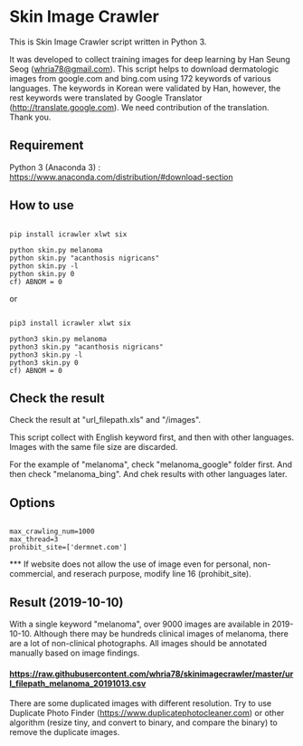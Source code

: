 # Skin Image Crawler

This is Skin Image Crawler script written in Python 3. 

It was developed to collect training images for deep learning by Han Seung Seog (whria78@gmail.com).
This script helps to download dermatologic images from google.com and bing.com using 172 keywords of various languages. The keywords in Korean were validated by Han, however, the rest keywords were translated by Google Translator (http://translate.google.com). We need contribution of the translation. Thank you.


## Requirement

Python 3 (Anaconda 3) : https://www.anaconda.com/distribution/#download-section


## How to use

<pre><code>
pip install icrawler xlwt six

python skin.py melanoma
python skin.py "acanthosis nigricans"
python skin.py -l
python skin.py 0
cf) ABNOM = 0
</code></pre>

or

<pre><code>
pip3 install icrawler xlwt six

python3 skin.py melanoma
python3 skin.py "acanthosis nigricans"
python3 skin.py -l
python3 skin.py 0
cf) ABNOM = 0
</code></pre>

## Check the result
Check the result at "url_filepath.xls" and "/images".

This script collect with English keyword first, and then with other languages. Images with the same file size are discarded.

For the example of "melanoma", check "melanoma_google" folder first. And then check "melanoma_bing". And chek results with other languages later. 


## Options
<pre><code>
max_crawling_num=1000
max_thread=3
prohibit_site=['dermnet.com'] 
</code></pre>

*** If website does not allow the use of image even for personal, non-commercial, and reserach purpose, modify line 16 (prohibit_site).


## Result (2019-10-10)

With a single keyword "melanoma", over 9000 images are available in 2019-10-10. Although there may be hundreds clinical images of melanoma, there are a lot of non-clinical photographs. All images should be annotated manually based on image findings. 
#### https://raw.githubusercontent.com/whria78/skinimagecrawler/master/url_filepath_melanoma_20191013.csv

There are some duplicated images with different resolution. Try to use Duplicate Photo Finder (https://www.duplicatephotocleaner.com) or other algorithm (resize tiny, and convert to binary, and compare the binary) to remove the duplicate images.

